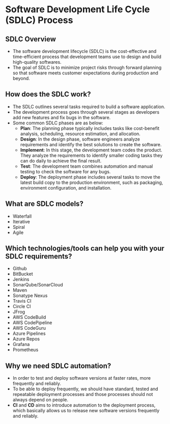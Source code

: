 # Software Development Life Cycle (SDLC) Process

## SDLC Overview

- The software development lifecycle (SDLC) is the cost-effective and time-efficient process that development teams use to design and build high-quality softwares.
- The goal of SDLC is to minimize project risks through forward planning so that software meets customer expectations during production and beyond.

## How does the SDLC work?

- The SDLC outlines several tasks required to build a software application.
- The development process goes through several stages as developers add new features and fix bugs in the software.
- Some common SDLC phases are as below:
  - **Plan**: The planning phase typically includes tasks like cost-benefit analysis, scheduling, resource estimation, and allocation.
  - **Design**: In the design phase, software engineers analyze requirements and identify the best solutions to create the software.
  - **Implement**: In this stage, the development team codes the product. They analyze the requirements to identify smaller coding tasks they can do daily to achieve the final result.
  - **Test**: The development team combines automation and manual testing to check the software for any bugs.
  - **Deploy**: The deployment phase includes several tasks to move the latest build copy to the production environment, such as packaging, environment configuration, and installation.

## What are SDLC models?

- Waterfall
- Iterative
- Spiral
- Agile

## Which technologies/tools can help you with your SDLC requirements?

- Github
- BitBucket
- Jenkins
- SonarQube/SonarCloud
- Maven
- Sonatype Nexus
- Travis CI
- Circle CI
- JFrog
- AWS CodeBuild
- AWS CodePipeline
- AWS CodeGuru
- Azure Pipelines
- Azure Repos
- Grafana
- Prometheus

## Why we need SDLC automation?

- In order to test and deploy software versions at faster rates, more frequently and reliably.
- To be able to deploy frequently, we should have standard, tested and repeatable deployment processes and those processes should not always depend on people.
- **CI** and **CD** aims to introduce automation to the deployment process, which basically allows us to release new software versions frequently and reliably.
